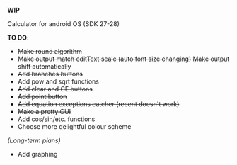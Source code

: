 **WIP**

Calculator for android OS (SDK 27-28)

**TO DO**:
- ~~Make round algorithm~~
- ~~Make output match editText scale (auto font size changing)~~ ~~Make output shift automatically~~
- ~~Add branches buttons~~ 
- Add pow and sqrt functions
- ~~Add clear and CE buttons~~
- ~~Add point button~~
- ~~Add equation exceptions catcher (recent doesn't work)~~
- ~~Make a pretty GUI~~
- Add cos/sin/etc. functions
- Choose more delightful colour scheme

*(Long-term plans)*
- Add graphing

